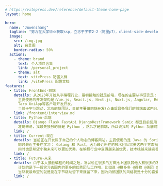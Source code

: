 ```yaml
---
# https://vitepress.dev/reference/default-theme-home-page
layout: home

hero:
  name: "Juwenzhang"
  tagline: "努力在大学毕业获取ssp，立志于字节2-2（阿里p7），client-side-developer、rust-developer、golang-developer"
  image:
    src: /img.jpg
    alt: 背景图
    border-radius: 50%
  actions:
    - theme: brand
      text: 个人项目合集
      link: /personal_project
    - theme: alt
      text: vitePress 配置文档
      link: /vitePress 配置文档
features:
  - title: FrontEnd-前端
    details: 从2023年开始从事编程行业，最初接触的就是前端，现在的主要从事语言是： JavaScript, TypeScript,
      主要使用的开发架构是:Vue.js, React.js, Next.js, Nuxt.js, Angular, ReactNative Electron Solid Svelte
      Taro UniApp等客户端开发开发。
      当前于字节跳动，北京前端团队，目前主要做前端开发(点击后具备我们的前端面试内容总结哟！！加油各位)
    link: /frontend/interview.md
  - title: Python-后端
    details: Django Flask FastApi DjangoRestFramework Sanic 都是目前使用 python 的最先接触的开发架构，
      准确来说，我最先接触的就是 Python ，然后才是前端，所以说我的 Python 功底可能比前端功底还要好很多呐
    link: /
  - title: Current-现在
    details: 当前正在开发属于自己的个人动态的博客网站，主要使用的是 Java 的 SpringCloud 和 前端 MicroApp 进行的开发
      同时最近主要在学习： Golang 和 Rust，因为最近所在的技术团队需要这两个方面挺多的，所以说希望借此实习机会拓展自己的技术栈吧，
      同时也是希望小鞠未来可以更加优秀，在编程行业中变得越来越优秀，技术栈越来越完善
    link: /
  - title: Future-未来
    details: 由于本人接触编程的时间之短，所以说在很多的方面比上团队其他人有很多的不足，所以说希望可以通过实习机会，优秀自己的一些编码，
      计划的是下一段实习去国内的更多的优秀团队工作吧，比如说 @拼多多 @得物 @美团 @淘宝 @京东... 这些类似的优秀的团队吧，
      当然我最希望的就是能在字节跳动留下来就留下来，因为内部团队的风格我是十分的喜爱的
    link: /
---
```

